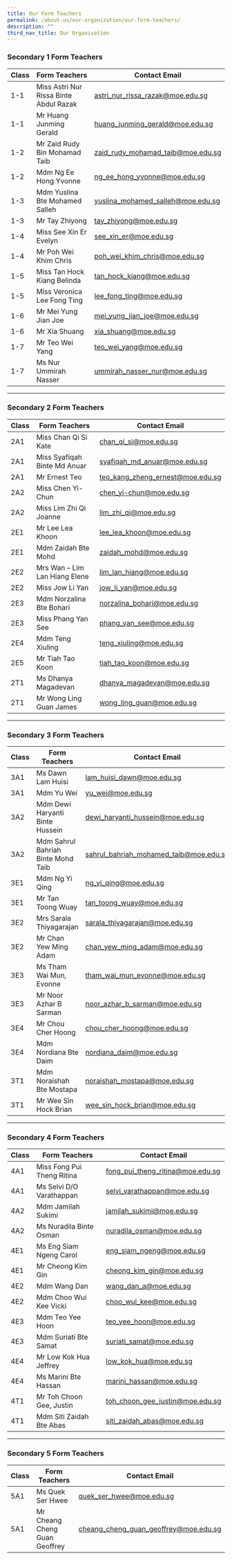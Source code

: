 ```yaml
---
title: Our Form Teachers
permalink: /about-us/our-organization/our-form-teachers/
description: ""
third_nav_title: Our Organisation
---
```

### Secondary 1 Form Teachers <br>

| Class | Form Teachers | Contact Email |
| -------- | -------- | -------- |
| 1-1     | Miss Astri Nur Rissa Binte Abdul Razak     |  [astri_nur_rissa_razak@moe.edu.sg](mailto:astri_nur_rissa_razak@moe.edu.sg)     |
| 1-1     | Mr Huang Junming Gerald     | [huang_junming_gerald@moe.edu.sg](mailto:huang_junming_gerald@moe.edu.sg)    |
| 1-2     | Mr Zaid Rudy Bin Mohamad Taib    |  [zaid_rudy_mohamad_taib@moe.edu.sg](mailto:zaid_rudy_mohamad_taib@moe.edu.sg)   |
| 1-2     | Mdm Ng Ee Hong Yvonne    |  [ng_ee_hong_yvonne@moe.edu.sg](mailto:ng_ee_hong_yvonne@moe.edu.sg)   |
| 1-3     | Mdm Yuslina Bte Mohamed Salleh     |  [yuslina_mohamed_salleh@moe.edu.sg](mailto:yuslina_mohamed_salleh@moe.edu.sg)  |
| 1-3     | Mr Tay Zhiyong     |  [tay_zhiyong@moe.edu.sg](mailto:tay_zhiyong@moe.edu.sg)    |
| 1-4     | Miss See Xin Er Evelyn     |  [see_xin_er@moe.edu.sg](mailto:see_xin_er@moe.edu.sg)    |
| 1-4     | Mr Poh Wei Khim Chris    |  [poh_wei_khim_chris@moe.edu.sg](mailto:poh_wei_khim_chris@moe.edu.sg)    |
| 1-5     | Miss Tan Hock Kiang Belinda     |  [tan_hock_kiang@moe.edu.sg](mailto:tan_hock_kiang@moe.edu.sg)    |
| 1-5     | Miss Veronica Lee Fong Ting     |   [lee_fong_ting@moe.edu.sg](mailto:lee_fong_ting@moe.edu.sg)   |
| 1-6     | Mr Mei Yung Jian Joe     |  [mei_yung_jian_joe@moe.edu.sg](mailto:mei_yung_jian_joe@moe.edu.sg)    |
| 1-6     | Mr Xia Shuang     |  [xia_shuang@moe.edu.sg](mailto:xia_shuang@moe.edu.sg)    |
| 1-7     | Mr Teo Wei Yang     | [teo_wei_yang@moe.edu.sg](mailto:teo_wei_yang@moe.edu.sg)    |
| 1-7     | Ms Nur Ummirah Nasser     |  [ummirah_nasser_nur@moe.edu.sg](mailto:ummirah_nasser_nur@moe.edu.sg)   |<br>

---


### Secondary 2 Form Teachers <br>

| Class | Form Teachers | Contact Email |
| -------- | -------- | -------- |
| 2A1    |  Miss Chan Qi Si Kate    |  [chan_qi_si@moe.edu.sg](mailto:chan_qi_si@moe.edu.sg)   |
| 2A1    |  Miss Syafiqah Binte Md Anuar    |  [syafiqah_md_anuar@moe.edu.sg](mailto:syafiqah_md_anuar@moe.edu.sg)   |
| 2A1    |  Mr Ernest Teo    | [teo_kang_zheng_ernest@moe.edu.sg](mailto:teo_kang_zheng_ernest@moe.edu.sg)    |
| 2A2     | Miss Chen Yi-Chun      |  [chen_yi-chun@moe.edu.sg](mailto:chen_yi-chun@moe.edu.sg)   |
| 2A2     |   Miss Lim Zhi Qi Joanne   | [lim_zhi_qi@moe.edu.sg](mailto:lim_zhi_qi@moe.edu.sg)    |
| 2E1     | Mr Lee Lea Khoon     | [lee_lea_khoon@moe.edu.sg](mailto:lee_lea_khoon@moe.edu.sg)    |
| 2E1     | Mdm Zaidah Bte Mohd     |  [zaidah_mohd@moe.edu.sg](mailto:zaidah_mohd@moe.edu.sg)   |
| 2E2     |  Mrs Wan – Lim Lan Hiang Elene    | [lim_lan_hiang@moe.edu.sg](mailto:lim_lan_hiang@moe.edu.sg)    |
| 2E2     | Miss Jow Li Yan     |  [jow_li_yan@moe.edu.sg](mailto:jow_li_yan@moe.edu.sg)   |
| 2E3     |  Mdm Norzalina Bte Bohari    |  [norzalina_bohari@moe.edu.sg](mailto:norzalina_bohari@moe.edu.sg)   |
| 2E3     |  Miss Phang Yan See    | [phang_yan_see@moe.edu.sg](mailto:phang_yan_see@moe.edu.sg)    |
| 2E4     | Mdm Teng Xiuling     | [teng_xiuling@moe.edu.sg](mailto:teng_xiuling@moe.edu.sg)    |
| 2E5     |  Mr Tiah Tao Koon    |  [tiah_tao_koon@moe.edu.sg](mailto:tiah_tao_koon@moe.edu.sg)   |
| 2T1     |  Ms Dhanya Magadevan    | [dhanya_magadevan@moe.edu.sg](mailto:dhanya_magadevan@moe.edu.sg)    |
| 2T1     | Mr Wong Ling Guan James     |  [wong_ling_guan@moe.edu.sg](mailto:wong_ling_guan@moe.edu.sg)   | <br>

---


### Secondary 3 Form Teachers <br>

| Class | Form Teachers | Contact Email |
| -------- | -------- | -------- |
| 3A1    |  Ms Dawn Lam Huisi    | [lam_huisi_dawn@moe.edu.sg](mailto:lam_huisi_dawn@moe.edu.sg)    |
| 3A1    | Mdm Yu Wei     | [yu_wei@moe.edu.sg](mailto:yu_wei@moe.edu.sg)    |
| 3A2     | Mdm Dewi Haryanti Binte Hussein     |  [dewi_haryanti_hussein@moe.edu.sg](mailto:dewi_haryanti_hussein@moe.edu.sg)   |
| 3A2     |  Mdm Sahrul Bahriah Binte Mohd Taib    |  [sahrul_bahriah_mohamed_taib@moe.edu.sg](mailto:sahrul_bahriah_mohamed_taib@moe.edu.sg)   |
| 3E1     |  Mdm Ng Yi Qing    |  [ng_yi_qing@moe.edu.sg](mailto:ng_yi_qing@moe.edu.sg)   |
| 3E1     | Mr Tan Toong Wuay     | [tan_toong_wuay@moe.edu.sg](mailto:tan_toong_wuay@moe.edu.sg)    |
| 3E2     | Mrs Sarala Thiyagarajan     |  [sarala_thiyagarajan@moe.edu.sg](mailto:sarala_thiyagarajan@moe.edu.sg)   |
| 3E2     |  Mr Chan Yew Ming Adam    |  [chan_yew_ming_adam@moe.edu.sg](mailto:chan_yew_ming_adam@moe.edu.sg)   |
| 3E3     |  Ms Tham Wai Mun, Evonne    | [tham_wai_mun_evonne@moe.edu.sg](mailto:tham_wai_mun_evonne@moe.edu.sg)    |
| 3E3     | Mr Noor Azhar B Sarman     | [noor_azhar_b_sarman@moe.edu.sg](mailto:noor_azhar_b_sarman@moe.edu.sg)    |
| 3E4     | Mr Chou Cher Hoong     | [chou_cher_hoong@moe.edu.sg](mailto:chou_cher_hoong@moe.edu.sg)    |
| 3E4    |  Mdm Nordiana Bte Daim    | [nordiana_daim@moe.edu.sg](mailto:nordiana_daim@moe.edu.sg)    |
| 3T1     | Mdm Noraishah Bte Mostapa     |  [noraishah_mostapa@moe.edu.sg](mailto:noraishah_mostapa@moe.edu.sg)   |
| 3T1     | Mr Wee Sin Hock Brian     |  [wee_sin_hock_brian@moe.edu.sg](mailto:wee_sin_hock_brian@moe.edu.sg)   | <br>

---


### Secondary 4 Form Teachers <br>

| Class | Form Teachers | Contact Email |
| -------- | -------- | -------- |
| 4A1    |  Miss Fong Pui Theng Ritina    | [fong_pui_theng_ritina@moe.edu.sg](mailto:fong_pui_theng_ritina@moe.edu.sg)    |
| 4A1    |  Ms Selvi D/O Varathappan    |  [selvi_varathappan@moe.edu.sg](mailto:selvi_varathappan@moe.edu.sg)   |
| 4A2     |  Mdm Jamilah Sukimi    | [jamilah_sukimi@moe.edu.sg](mailto:jamilah_sukimi@moe.edu.sg)    |
| 4A2     |  Ms Nuradila Binte Osman    | [nuradila_osman@moe.edu.sg](mailto:nuradila_osman@moe.edu.sg)    |
| 4E1     |  Ms Eng Siam Ngeng Carol    |  [eng_siam_ngeng@moe.edu.sg](mailto:eng_siam_ngeng@moe.edu.sg)   |
| 4E1     |  Mr Cheong Kim Gin    |  [cheong_kim_gin@moe.edu.sg](mailto:cheong_kim_gin@moe.edu.sg)   |
| 4E2     |  Mdm Wang Dan    | [wang_dan_a@moe.edu.sg](mailto:wang_dan_a@moe.edu.sg)    |
| 4E2     |  Mdm Choo Wui Kee Vicki    | [choo_wui_kee@moe.edu.sg](mailto:choo_wui_kee@moe.edu.sg)    |
| 4E3     |  Mdm Teo Yee Hoon    | [teo_yee_hoon@moe.edu.sg](mailto:teo_yee_hoon@moe.edu.sg)    |
| 4E3     | Mdm Suriati Bte Samat     |  [suriati_samat@moe.edu.sg](mailto:suriati_samat@moe.edu.sg)   |
| 4E4     |  Mr Low Kok Hua Jeffrey    | [low_kok_hua@moe.edu.sg](mailto:low_kok_hua@moe.edu.sg)    |
| 4E4     | Ms Marini Bte Hassan     | [marini_hassan@moe.edu.sg](mailto:marini_hassan@moe.edu.sg)    |
| 4T1     |  Mr Toh Choon Gee, Justin    |  [toh_choon_gee_justin@moe.edu.sg](mailto:toh_choon_gee_justin@moe.edu.sg)   |
| 4T1     | Mdm Siti Zaidah Bte Abas     | [siti_zaidah_abas@moe.edu.sg](mailto:siti_zaidah_abas@moe.edu.sg)    | <br>

---


### Secondary 5 Form Teachers

| Class | Form Teachers | Contact Email |
| -------- | -------- | -------- |
| 5A1    | Ms Quek Ser Hwee     | [quek_ser_hwee@moe.edu.sg](mailto:quek_ser_hwee@moe.edu.sg)    |
| 5A1    | Mr Cheang Cheng Guan Geoffrey     |  [cheang_cheng_guan_geoffrey@moe.edu.sg](mailto:cheang_cheng_guan_geoffrey@moe.edu.sg)   |